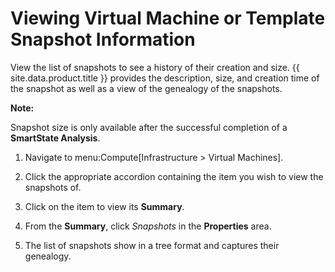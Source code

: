 # Viewing Virtual Machine or Template Snapshot Information

View the list of snapshots to see a history of their creation and size.
{{ site.data.product.title }} provides the description, size, and creation time of the
snapshot as well as a view of the genealogy of the snapshots.

**Note:**

Snapshot size is only available after the successful completion of a
**SmartState Analysis**.

</div>

1.  Navigate to menu:Compute\[Infrastructure \> Virtual Machines\].

2.  Click the appropriate accordion containing the item you wish to view
    the snapshots of.

3.  Click on the item to view its **Summary**.

4.  From the **Summary**, click *Snapshots* in the **Properties** area.

5.  The list of snapshots show in a tree format and captures their
    genealogy.
